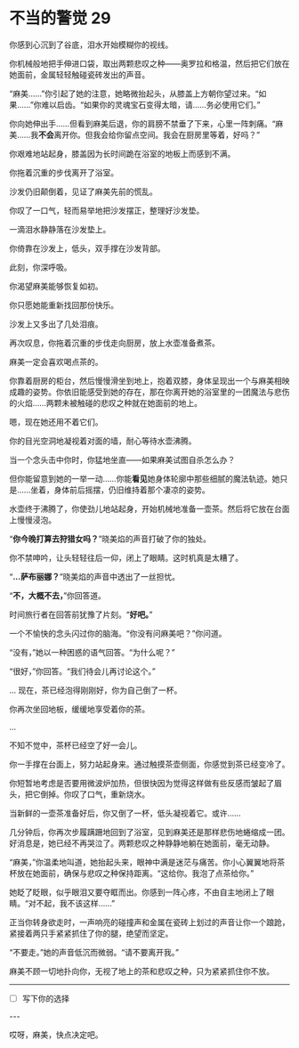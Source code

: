 # 不当的警觉 29

你感到心沉到了谷底，泪水开始模糊你的视线。

你机械般地把手伸进口袋，取出两颗悲叹之种——奥罗拉和格温，然后把它们放在她面前，金属轻轻触碰瓷砖发出的声音。

“麻美……”你引起了她的注意，她略微抬起头，从膝盖上方朝你望过来。“如果……”你难以启齿。“如果你的灵魂宝石变得太暗，请……务必使用它们。”

你向她伸出手……但看到麻美后退，你的肩膀不禁垂了下来，心里一阵刺痛。“麻美……我**不会**离开你。但我会给你留点空间。我会在厨房里等着，好吗？”

你艰难地站起身，膝盖因为长时间跪在浴室的地板上而感到不满。

你拖着沉重的步伐离开了浴室。

沙发仍旧颠倒着，见证了麻美先前的慌乱。

你叹了一口气，轻而易举地把沙发摆正，整理好沙发垫。

一滴泪水静静落在沙发垫上。

你倚靠在沙发上，低头，双手撑在沙发背部。

此刻，你深呼吸。

你渴望麻美能够恢复如初。

你只愿她能重新找回那份快乐。

沙发上又多出了几处泪痕。

再次叹息，你拖着沉重的步伐走向厨房，放上水壶准备煮茶。

麻美一定会喜欢喝点茶的。

你靠着厨房的柜台，然后慢慢滑坐到地上，抱着双膝，身体呈现出一个与麻美相映成趣的姿势。你依旧能感受到她的存在，那在你离开她的浴室里的一团魔法与悲伤的火焰……两颗未被触碰的悲叹之种就在她面前的地上。

嗯，现在她还用不着它们。

你的目光空洞地凝视着对面的墙，耐心等待水壶沸腾。

当一个念头击中你时，你猛地坐直——如果麻美试图自杀怎么办？

但你能留意到她的一举一动……你能**看见**她身体轮廓中那些细腻的魔法轨迹。她只是……坐着，身体前后摇摆，仍旧维持着那个凄凉的姿势。

水壶终于沸腾了，你使劲儿地站起身，开始机械地准备一壶茶。然后将它放在台面上慢慢浸泡。

“**你今晚打算去狩猎女吗？**”晓美焰的声音打破了你的独处。

你不禁呻吟，让头轻轻往后一仰，闭上了眼睛。这时机真是太糟了。

“**...萨布丽娜？**”晓美焰的声音中透出了一丝担忧。

“**不，大概不去，**”你回答道。

时间旅行者在回答前犹豫了片刻。“**好吧。**”

一个不愉快的念头闪过你的脑海。“你没有问麻美吧？”你问道。

“没有，”她以一种困惑的语气回答。“为什么呢？”

“很好，”你回答。“我们待会儿再讨论这个。”

... 现在，茶已经泡得刚刚好，你为自己倒了一杯。

你再次坐回地板，缓缓地享受着你的茶。

...

不知不觉中，茶杯已经空了好一会儿。

你一手撑在台面上，努力站起身来。通过触摸茶壶侧面，你感觉到茶已经变冷了。

你短暂地考虑是否要用微波炉加热，但很快因为觉得这样做有些反感而皱起了眉头，把它倒掉。你叹了口气，重新烧水。

当新鲜的一壶茶准备好后，你又倒了一杯，低头凝视着它。或许……

几分钟后，你再次步履蹒跚地回到了浴室，见到麻美还是那样悲伤地蜷缩成一团。好消息是，她已经不再哭泣了。两颗悲叹之种静静地躺在她面前，毫无动静。

“麻美，”你温柔地叫道，她抬起头来，眼神中满是迷茫与痛苦。你小心翼翼地将茶杯放在她面前，确保与悲叹之种保持距离。“这给你。我泡了点茶给你。”

她眨了眨眼，似乎眼泪又要夺眶而出。你感到一阵心疼，不由自主地闭上了眼睛。“对不起，我不该这样……”

正当你转身欲走时，一声响亮的碰撞声和金属在瓷砖上划过的声音让你一个踉跄，紧接着两只手紧紧抓住了你的腿，绝望而坚定。

“不要走。”她的声音低沉而微弱。“请不要离开我。”

麻美不顾一切地扑向你，无视了地上的茶和悲叹之种，只为紧紧抓住你不放。

---

- [ ] 写下你的选择

---​

哎呀，麻美，快点决定吧。
